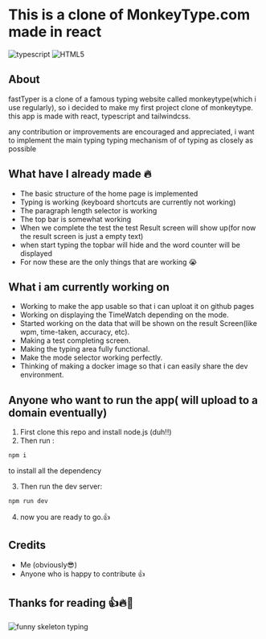 # This is a clone of MonkeyType.com made in react

![typescript](https://img.shields.io/badge/typescript-%23007ACC.svg?style=for-the-badge&logo=typescript&logoColor=white)
![HTML5](https://img.shields.io/badge/html5-%23E34F26.svg?style=for-the-badge&logo=html5&logoColor=white)

## About 

fastTyper is a clone of a famous typing website called monkeytype(which i use regularly), so i decided to make my first project clone of monkeytype. this app is made with react, typescript and tailwindcss. 

any contribution or improvements are encouraged and appreciated, i want to implement the main typing typing mechanism of of typing as closely as possible

## What have I already made 🔥

  - The basic structure of the home page is implemented
  - Typing is working (keyboard shortcuts are currently not working)
  - The paragraph length selector is working 
  - The top bar is somewhat working
  - When we complete the test the test Result screen will show up(for now the result screen is just a empty text)
  - when start typing the topbar will hide and the word counter will be displayed
  - For now these are the only things that are working 😭


 ## What i am currently working on

 - Working to make the app usable so that i can uploat it on github pages
 - Working on displaying the TimeWatch depending on the mode.
 - Started working on the data that will be shown on the result Screen(like wpm, time-taken, accuracy, etc).
 - Making a test completing screen.
 - Making the typing area fully functional.
 - Make the mode selector working perfectly. 
 - Thinking of making a docker image so that i can easily share the dev environment.


## Anyone who want to run the app( will upload to a domain eventually)

1. First clone this repo and
    install node.js (duh!!)
2. Then run :
```bash
npm i 
```
   to install all the dependency

3. Then run the dev server:
```bash
npm run dev
```
4. now you are ready to go.👍
## Credits

- Me (obviously😎)
- Anyone who is happy to contribute 👍

## Thanks for reading 👍🔥🙌

![funny skeleton typing](https://media4.giphy.com/media/v1.Y2lkPTc5MGI3NjExam52aTU1NW1odGpiaDR1YWcwM2Z2ZGV5ajE1ajc2amR2ZXN0YXlscyZlcD12MV9pbnRlcm5hbF9naWZfYnlfaWQmY3Q9Zw/ThrM4jEi2lBxd7X2yz/giphy.gif)

